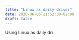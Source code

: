 ```yaml
---
title: "Linux as daily driver"
date: 2020-06-05T21:52:38+02:00
draft: false
---
```


Using Linux as daily dri
